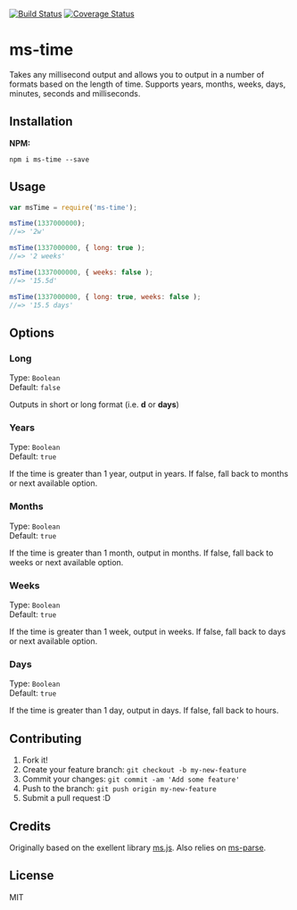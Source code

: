 [![Build Status](https://travis-ci.org/codymorrison/ms-conversion.svg?branch=master)](https://travis-ci.org/codymorrison/ms-conversion) [![Coverage Status](https://coveralls.io/repos/codymorrison/ms-conversion/badge.svg)](https://coveralls.io/r/codymorrison/ms-conversion)


# ms-time

Takes any millisecond output and allows you to output in a number of formats based on the length of time. Supports years, months, weeks, days, minutes, seconds and milliseconds.

## Installation

**NPM:**

```npm i ms-time --save```

## Usage

```js
var msTime = require('ms-time');

msTime(1337000000);
//=> '2w'

msTime(1337000000, { long: true );
//=> '2 weeks'

msTime(1337000000, { weeks: false );
//=> '15.5d'

msTime(1337000000, { long: true, weeks: false );
//=> '15.5 days'
```

## Options

### Long

Type: ```Boolean```<br>
Default: ```false```

Outputs in short or long format (i.e. **d** or **days**)

### Years

Type: ```Boolean```<br>
Default: ```true```

If the time is greater than 1 year, output in years. If false, fall back to months or next available option.

### Months

Type: ```Boolean```<br>
Default: ```true```

If the time is greater than 1 month, output in months. If false, fall back to weeks or next available option.

### Weeks

Type: ```Boolean```<br>
Default: ```true```

If the time is greater than 1 week, output in weeks. If false, fall back to days or next available option.

### Days

Type: ```Boolean```<br>
Default: ```true```

If the time is greater than 1 day, output in days. If false, fall back to hours.

## Contributing

1. Fork it!
2. Create your feature branch: `git checkout -b my-new-feature`
3. Commit your changes: `git commit -am 'Add some feature'`
4. Push to the branch: `git push origin my-new-feature`
5. Submit a pull request :D


## Credits

Originally based on the exellent library [ms.js](https://github.com/rauchg/ms.js). Also relies on [ms-parse](https://github.com/sindresorhus/pretty-ms).

## License

MIT